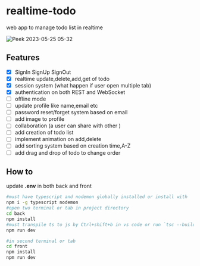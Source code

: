 # realtime-todo
web app to manage todo list  in realtime

![Peek 2023-05-25 05-32](https://github.com/kr-abhi55/realtime-todo/assets/118665057/a515825f-7625-479e-8c8f-7d2533ff6224)

## Features
- [x] SignIn SignUp SignOut 
- [x] realtime update,delete,add,get of todo
- [x] session  system (what happen if user open multiple tab)
- [x] authentication on both REST and WebSocket
- [ ] offline mode
- [ ] update profile like name,email etc
- [ ] password reset/forget system based on email
- [ ] add image to profile
- [ ] collaboration (a user can share with other )
- [ ] add creation of todo list
- [ ] implement animation on add,delete 
- [ ] add sorting system based on creation time,A-Z
- [ ] add drag and drop of todo to change order
## How to
update **.env** in both back and front   
```bash
#must have typescript and nodemon globally installed or install with 
npm i -g typescript nodemon
#open two terminal or tab in project directory
cd back
npm install
#must transpile ts to js by Ctrl+shift+b in vs code or run `tsc --build or tsc --watch in other tab`
npm run dev

#in second terminal or tab
cd front
npm install
npm run dev
```
